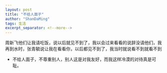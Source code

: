 ```yaml
---
layout: post
title: "不给人面子"
author: "ShanDaMing"
tags: 生活
excerpt_separator: <!--more-->
---
```


周新飞他们让我请吃饭，说以后就见不到了，我以会过来看看的说辞没请他们，<!--more-->我再到水时，张青毓说让我在看看你，以后都见不到了，我当时就说看不到就看不到
* 不给人面子，不尊重别人，别人这是对我友好，而我这样冷漠的对待真是可耻。
